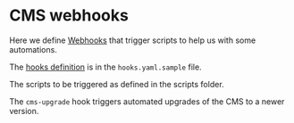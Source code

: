 # CMS webhooks

Here we define [Webhooks](https://github.com/adnanh/webhook) that trigger scripts to help us with some automations.

The [hooks definition](https://github.com/adnanh/webhook/blob/master/docs/Hook-Definition.md) is in the `hooks.yaml.sample` file.

The scripts to be triggered as defined in the scripts folder.

The `cms-upgrade` hook triggers automated upgrades of the CMS to a newer version.
